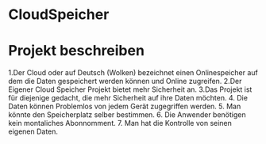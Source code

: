 # CloudSpeicher
# Projekt beschreiben
1.Der Cloud oder auf Deutsch (Wolken) bezeichnet einen Onlinespeicher auf dem die Daten gespeichert werden können und Online zugreifen.
2.Der Eigener Cloud Speicher Projekt bietet mehr Sicherheit an.
3.Das Projekt ist für diejenige gedacht, die mehr Sicherheit auf ihre Daten möchten.
4. Die Daten können Problemlos von jedem Gerät zugegriffen werden.
5. Man könnte den Speicherplatz selber bestimmen.
6. Die Anwender benötigen kein montaliches Abonnomment. 
7. Man hat die Kontrolle von seinen eigenen Daten.
